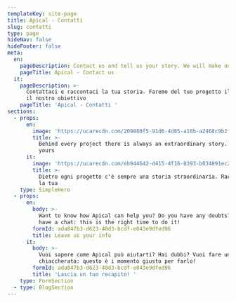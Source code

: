 ```yaml
---
templateKey: site-page
title: Apical - Contatti
slug: contatti
type: page
hideNav: false
hideFooter: false
meta:
  en:
    pageDescription: Contact us and tell us your story. We will make our project our goal
    pageTitle: Apical - Contact us
  it:
    pageDescription: >-
      Contattaci e raccontaci la tua storia. Faremo del tuo progetto il nostro
      il nostro obiettivo 
    pageTitle: 'Apical - Contatti '
sections:
  - props:
      en:
        image: 'https://ucarecdn.com/209880f5-91d6-4d85-a18b-a2468c9b2f3c/'
        title: >-
          Behind every project there is always an extraordinary story. Tell us
          yours
      it:
        image: 'https://ucarecdn.com/eb944642-d415-4f16-8393-b034891ec2a1/'
        title: >-
          Dietro ogni progetto c'è sempre una storia straordinaria. Raccontaci
          la tua
    type: SimpleHero
  - props:
      en:
        body: >-
          Want to know how Apical can help you? Do you have any doubts? Want to
          have a chat: this is the right time to do it!
        formId: ada847b3-d623-40d3-bcdf-e043e9dfed96
        title: Leave us your info
      it:
        body: >-
          Vuoi sapere come Apical può aiutarti? Hai dubbi? Vuoi fare una
          chiaccherata: questo è i momento giusto per farlo! 
        formId: ada847b3-d623-40d3-bcdf-e043e9dfed96
        title: 'Lascia un tuo recapito! '
    type: FormSection
  - type: BlogSection
---
```


